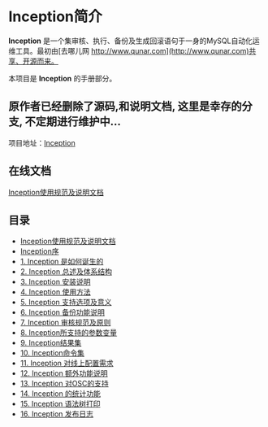 # Inception简介
**Inception** 是一个集审核、执行、备份及生成回滚语句于一身的MySQL自动化运维工具。最初由[去哪儿网 http://www.qunar.com](http://www.qunar.com)共享、开源而来。

本项目是 **Inception** 的手册部分。


## 原作者已经删除了源码,和说明文档, 这里是幸存的分支, 不定期进行维护中...
项目地址：[Inception](https://github.com/MingGeng/inception)
## 在线文档

[Inception使用规范及说明文档](http://minggeng.github.io/inception-document/)

## 目录

- [Inception使用规范及说明文档](./docs/index.md)
- [Inception序](./docs/chapter1.md)
- [1. Inception 是如何诞生的](./docs/source.md)
- [2. Inception 总述及体系结构](./docs/inception.md)
- [3. Inception 安装说明](./docs/install.md)
- [4. Inception 使用方法](./docs/usage.md)
- [5. Inception 支持选项及意义](./docs/option.md)
- [6. Inception 备份功能说明](./docs/backup.md)
- [7. Inception 审核规范及原则](./docs/rules.md)
- [8. Inception所支持的参数变量](./docs/variables.md)
- [9. Inception结果集](./docs/results.md)
- [10. Inception命令集](./docs/command.md)
- [11. Inception 对线上配置需求](./docs/requires.md)
- [12. Inception 额外功能说明](./docs/extras.md)
- [13. Inception 对OSC的支持](./docs/osc.md)
- [14. Inception 的统计功能](./docs/statistic.md)
- [15. Inception 语法树打印](./docs/queryprint.md)
- [16. Inception 发布日志](./docs/release.md)
